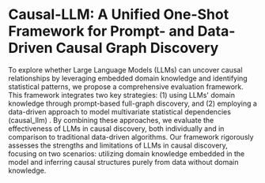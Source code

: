 # Causal-LLM: A Unified One-Shot Framework for Prompt- and Data-Driven Causal Graph Discovery
To explore whether Large Language Models (LLMs) can uncover causal relationships by leveraging embedded domain knowledge and identifying statistical patterns, we propose a comprehensive evaluation framework. This framework integrates two key strategies: (1) using LLMs' domain knowledge through prompt-based full-graph discovery, and (2) employing a data-driven approach to model multivariate statistical dependencies (causal_llm) . By combining these approaches, we evaluate the effectiveness of LLMs in causal discovery, both individually and in comparison to traditional data-driven algorithms. Our framework rigorously assesses the strengths and limitations of LLMs in causal discovery, focusing on two scenarios: utilizing domain knowledge embedded in the model and inferring causal structures purely from data without domain knowledge.

